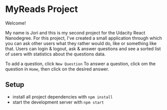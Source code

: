 # MyReads Project

Welcome! 

My name is Jori and this is my second project for the Udacity React Nanodegree. 
For this project, I've created a small application through which you can ask other users what they rather would do, like or something like that. Users can login & logout, ask & answer questions and see a sorted list of users with statistics about the questions data.

To add a question, click `New Question`
To answer a question, click om the question in `Home`, then click on the desired answer.

## Setup

* install all project dependencies with `npm install`
* start the development server with `npm start`
